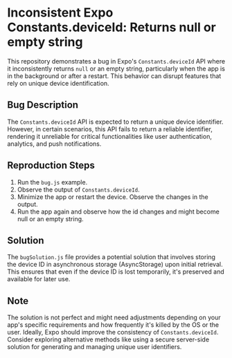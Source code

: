 # Inconsistent Expo Constants.deviceId: Returns null or empty string

This repository demonstrates a bug in Expo's `Constants.deviceId` API where it inconsistently returns `null` or an empty string, particularly when the app is in the background or after a restart. This behavior can disrupt features that rely on unique device identification.

## Bug Description

The `Constants.deviceId` API is expected to return a unique device identifier. However, in certain scenarios, this API fails to return a reliable identifier, rendering it unreliable for critical functionalities like user authentication, analytics, and push notifications.

## Reproduction Steps

1. Run the `bug.js` example.
2. Observe the output of `Constants.deviceId`.
3. Minimize the app or restart the device. Observe the changes in the output.
4. Run the app again and observe how the id changes and might become null or an empty string.

## Solution

The `bugSolution.js` file provides a potential solution that involves storing the device ID in asynchronous storage (AsyncStorage) upon initial retrieval.  This ensures that even if the device ID is lost temporarily, it's preserved and available for later use.

## Note

The solution is not perfect and might need adjustments depending on your app's specific requirements and how frequently it's killed by the OS or the user.  Ideally, Expo should improve the consistency of `Constants.deviceId`. Consider exploring alternative methods like using a secure server-side solution for generating and managing unique user identifiers.